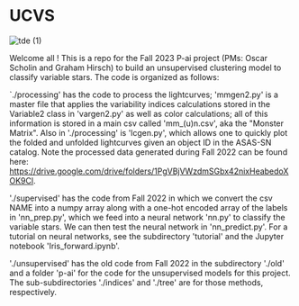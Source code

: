 # UCVS
![tde (1)](https://github.com/oscars47/UCVS/assets/106777951/7721f42e-6275-4127-8901-b0066e5a2fad)

Welcome all ! This is a repo for the Fall 2023 P-ai project (PMs: Oscar Scholin and Graham Hirsch) to build an unsupervised clustering model to classify variable stars. The code is organized as follows: 

`./processing' has the code to process the lightcurves; 'mmgen2.py' is a master file that applies the variability indices calculations stored in the Variable2 class in 'vargen2.py' as well as  color calculations; all of this information is stored in a main csv called 'mm_(u)n.csv', aka the "Monster Matrix". Also in './processing' is 'lcgen.py', which allows one to quickly plot the folded and unfolded lightcurves given an object ID in the ASAS-SN catalog. Note the processed data generated during Fall 2022 can be found here: https://drive.google.com/drive/folders/1PgVBjVWzdmSGbx42nixHeabedoXOK9Cl.

'./supervised' has the code from Fall 2022 in which we convert the csv NAME into a numpy array along with a one-hot encoded array of the labels in 'nn_prep.py', which we feed into a neural network 'nn.py' to classify the variable stars. We can then test the neural network in 'nn_predict.py'. For a tutorial on neural networks, see the subdirectory 'tutorial' and the Jupyter notebook 'Iris_forward.ipynb'.

'./unsupervised' has the old code from Fall 2022 in the subdirectory './old' and a folder 'p-ai' for the code for the unsupervised models for this project. The sub-subdirectories './indices' and './tree' are for those methods, respectively.
